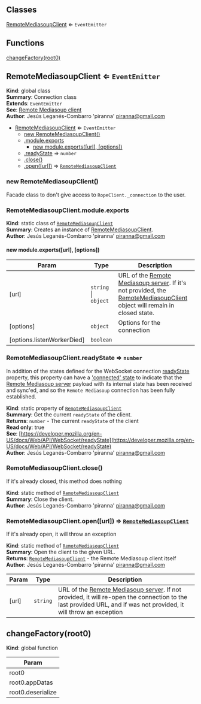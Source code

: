 ## Classes

<dl>
<dt><a href="#RemoteMediasoupClient">RemoteMediasoupClient</a> ⇐ <code>EventEmitter</code></dt>
<dd></dd>
</dl>

## Functions

<dl>
<dt><a href="#changeFactory">changeFactory(root0)</a></dt>
<dd></dd>
</dl>

<a name="RemoteMediasoupClient"></a>

## RemoteMediasoupClient ⇐ <code>EventEmitter</code>
**Kind**: global class  
**Summary**: Connection class  
**Extends**: <code>EventEmitter</code>  
**See**: [Remote Mediasoup client](https://mafalda.io/Remote-Mediasoup-client/API#RemoteMediasoupClient)  
**Author**: Jesús Leganés-Combarro 'piranna' <piranna@gmail.com>  

* [RemoteMediasoupClient](#RemoteMediasoupClient) ⇐ <code>EventEmitter</code>
    * [new RemoteMediasoupClient()](#new_RemoteMediasoupClient_new)
    * [.module.exports](#RemoteMediasoupClient.module.exports)
        * [new module.exports([url], [options])](#new_RemoteMediasoupClient.module.exports_new)
    * [.readyState](#RemoteMediasoupClient.readyState) ⇒ <code>number</code>
    * [.close()](#RemoteMediasoupClient.close)
    * [.open([url])](#RemoteMediasoupClient.open) ⇒ [<code>RemoteMediasoupClient</code>](#RemoteMediasoupClient)

<a name="new_RemoteMediasoupClient_new"></a>

### new RemoteMediasoupClient()
Facade class to don't give access to `RopeClient._connection` to the user.

<a name="RemoteMediasoupClient.module.exports"></a>

### RemoteMediasoupClient.module.exports
**Kind**: static class of [<code>RemoteMediasoupClient</code>](#RemoteMediasoupClient)  
**Summary**: Creates an instance of [RemoteMediasoupClient](#RemoteMediasoupClient).  
**Author**: Jesús Leganés-Combarro 'piranna' <piranna@gmail.com>  
<a name="new_RemoteMediasoupClient.module.exports_new"></a>

#### new module.exports([url], [options])

| Param | Type | Description |
| --- | --- | --- |
| [url] | <code>string</code> \| <code>object</code> | URL of the [Remote Mediasoup server](https://mafalda.io/Remote-Mediasoup-server/). If it's not provided, the [RemoteMediasoupClient](#RemoteMediasoupClient) object will remain in closed state. |
| [options] | <code>object</code> | Options for the connection |
| [options.listenWorkerDied] | <code>boolean</code> |  |

<a name="RemoteMediasoupClient.readyState"></a>

### RemoteMediasoupClient.readyState ⇒ <code>number</code>
In addition of the states defined for the WebSocket connection
[readyState](https://developer.mozilla.org/en-US/docs/Web/API/WebSocket/readyState#value)
property, this property can have a ['connected' state](CONNECTED)
to indicate that the
[Remote Mediasoup server](https://mafalda.io/Remote-Mediasoup-server/)
payload with its internal state has been received and sync'ed, and so the
`Remote Mediasoup` connection has been fully established.

**Kind**: static property of [<code>RemoteMediasoupClient</code>](#RemoteMediasoupClient)  
**Summary**: Get the current `readyState` of the client.  
**Returns**: <code>number</code> - The current `readyState` of the client  
**Read only**: true  
**See**: [https://developer.mozilla.org/en-US/docs/Web/API/WebSocket/readyState](https://developer.mozilla.org/en-US/docs/Web/API/WebSocket/readyState)  
**Author**: Jesús Leganés-Combarro 'piranna' <piranna@gmail.com>  
<a name="RemoteMediasoupClient.close"></a>

### RemoteMediasoupClient.close()
If it's already closed, this method does nothing

**Kind**: static method of [<code>RemoteMediasoupClient</code>](#RemoteMediasoupClient)  
**Summary**: Close the client.  
**Author**: Jesús Leganés-Combarro 'piranna' <piranna@gmail.com>  
<a name="RemoteMediasoupClient.open"></a>

### RemoteMediasoupClient.open([url]) ⇒ [<code>RemoteMediasoupClient</code>](#RemoteMediasoupClient)
If it's already open, it will throw an exception

**Kind**: static method of [<code>RemoteMediasoupClient</code>](#RemoteMediasoupClient)  
**Summary**: Open the client to the given URL.  
**Returns**: [<code>RemoteMediasoupClient</code>](#RemoteMediasoupClient) - the Remote Mediasoup client itself  
**Author**: Jesús Leganés-Combarro 'piranna' <piranna@gmail.com>  

| Param | Type | Description |
| --- | --- | --- |
| [url] | <code>string</code> | URL of the [Remote Mediasoup server](https://mafalda.io/Remote-Mediasoup-server/). If not provided, it will re-open the connection to the last provided URL, and if was not provided, it will throw an exception |

<a name="changeFactory"></a>

## changeFactory(root0)
**Kind**: global function  

| Param |
| --- |
| root0 | 
| root0.appDatas | 
| root0.deserialize | 

